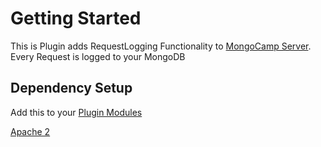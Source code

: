 # Getting Started

This is Plugin adds RequestLogging Functionality to [MongoCamp Server](https://server.mongocamp.dev/). 
Every Request is logged to your MongoDB 

## Dependency Setup
Add this to your [Plugin Modules](https://server.mongocamp.dev/config/properties/plugins-module.html)
<DependencyGroup/>

[Apache 2](https://github.com/MongoCamp/mongocamp-requestlogging-plugin/main/LICENSE)
